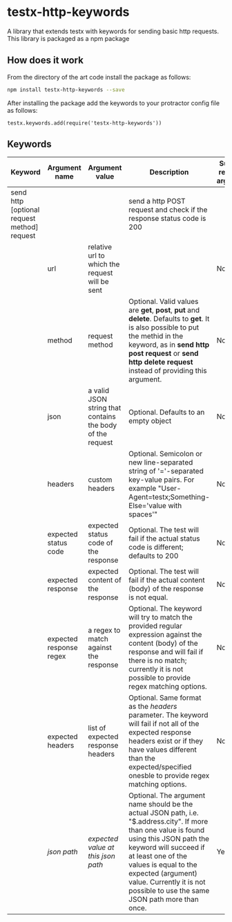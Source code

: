 testx-http-keywords
=====

A library that extends testx with keywords for sending basic http requests. This library is packaged as a npm package

## How does it work
From the directory of the art code install the package as follows:
```sh
npm install testx-http-keywords --save
```

After installing the package add the keywords to your protractor config file as follows:

```
testx.keywords.add(require('testx-http-keywords'))
```

## Keywords

| Keyword                   | Argument name | Argument value  | Description | Supports repeating arguments |
| ----------------------    | ------------- | --------------- |------------ | ---------------------------- |
| send http [optional request method] request         |               |                 | send a http POST request and check if the response status code is 200 |  |
|                           | url           | relative url to which the request will be sent || No |
|                           | method        | request method  | Optional. Valid values are **get**, **post**, **put** and **delete**. Defaults to **get**. It is also possible to put the methid in the keyword, as in **send http post request** or **send http delete request** instead of providing this argument. | No |
|                           | json          | a valid JSON string that contains the body of the request | Optional. Defaults to an empty object | No |
|                           | headers       | custom headers | Optional. Semicolon or new line-separated string of '='-separated key-value pairs. For example "User-Agent=testx;Something-Else='value with spaces'"| No |
|                           | expected status code   | expected status code of the response | Optional. The test will fail if the actual status code is different; defaults to 200| No |
|                           | expected response  | expected content of the response | Optional. The test will fail if the actual content (body) of the response is not equal. | No |
|                           | expected response regex | a regex to match against the response | Optional. The keyword will try to match the provided regular expression against the content (body) of the response and will fail if there is no match; currently it is not possible to provide regex matching options. | No |
|                           | expected headers | list of expected response headers | Optional. Same format as the *headers* parameter. The keyword will fail if not all of the expected response headers exist or if they have values different than the expected/specified onesble to provide regex matching options. | No |
|                           | *json path* | *expected value at this json path* | Optional. The argument name should be the actual JSON path, i.e. "$.address.city". If more than one value is found using this JSON path the keyword will succeed if at least one of the values is equal to the expected (argument) value. Currently it is not possible to use the same JSON path more than once. | Yes |
